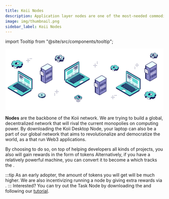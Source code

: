 ```yaml
---
title: Koii Nodes
description: Application layer nodes are one of the most-needed commodities in Web3.
image: img/thumbnail.png
sidebar_label: Koii Nodes
---
```


import Tooltip from "@site/src/components/tooltip";

![Banner](./img/Nodes%20vs%20Servers.svg)

**Nodes** are the backbone of the Koii network. We are trying to build a global, decentralized network that will rival the current monopolies on computing power. By downloading the Koii Desktop Node, your laptop can also be a part of our global network that aims to revolutionalize and democratize the world, as a <Tooltip text="Task Node"/> that run Web3 applications.

By choosing to do so, on top of helping developers all kinds of projects, you also will gain rewards in the form of <Tooltip text="KOII"/> tokens Alternatively, if you have a relatively powerful machine, you can convert it to become a <Tooltip text="K2 Node"/> which tracks the <Tooltip text="settlement layer"/>.

:::tip
As an early adopter, the amount of <Tooltip text="KOII"/> tokens you will get will be much higher. We are also incentivizing running a node by giving extra rewards via <Tooltip text="Koii Leaderboard"/>.
:::
Interested? You can try out the Task Node by downloading the <Tooltip text="Koii Desktop Node"/> and following our [tutorial](/run-a-node/task-nodes/how-to-run-a-desktop-node).
